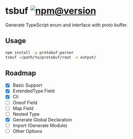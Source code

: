 # tsbuf  [![npm@version](https://img.shields.io/npm/v/tsbuf.svg)](https://www.npmjs.com/package/tsbuf)

Generate TypeScript enum and interface with proto buffer.

## Usage
```bash
npm install -g protobuf-parser
tsbuf ~/path/to/protobuf/root -o output/
```


## Roadmap

- [x] Basic Support
- [x] ExtendedType Field
- [x] Cli
- [ ] Oneof Field
- [ ] Map Field
- [ ] Nested Type
- [x] Generate Global Declaration
- [ ] Import (Generate Module)
- [ ] Other Options
